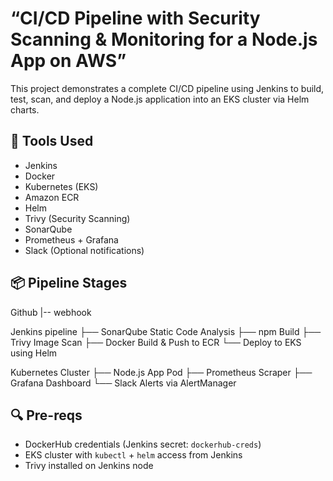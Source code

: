 # “CI/CD Pipeline with Security Scanning & Monitoring for a Node.js App on AWS”

This project demonstrates a complete CI/CD pipeline using Jenkins to build, test, scan, and deploy a Node.js application into an EKS cluster via Helm charts.

## 🔧 Tools Used

- Jenkins
- Docker
- Kubernetes (EKS)
- Amazon ECR
- Helm
- Trivy (Security Scanning)
- SonarQube
- Prometheus + Grafana
- Slack (Optional notifications)

## 📦 Pipeline Stages
 Github 
    |-- webhook 

    
Jenkins pipeline
    ├── SonarQube Static Code Analysis
    ├── npm Build
    ├── Trivy Image Scan
    ├── Docker Build & Push to ECR
    └── Deploy to EKS using Helm

    
Kubernetes Cluster
    ├── Node.js App Pod
    ├── Prometheus Scraper
    ├── Grafana Dashboard
    └── Slack Alerts via AlertManager

## 🔍 Pre-reqs

- DockerHub credentials (Jenkins secret: `dockerhub-creds`)
- EKS cluster with `kubectl` + `helm` access from Jenkins
- Trivy installed on Jenkins node
